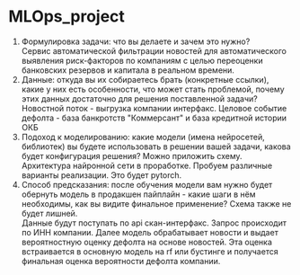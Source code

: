 # MLOps_project
  1. Формулировка задачи: что вы делаете и зачем это нужно?\
     Сервис автоматической фильтрации новостей для автоматического выявления риск-факторов по компаниям с целью переоценки банковских резервов и капитала в реальном времени.
  2. Данные: откуда вы их собираетесь брать (конкретные ссылки), какие у них есть особенности, что может стать проблемой, почему этих данных достаточно для решения поставленной задачи?\
     Новостной поток - выгрузка компании интерфакс. Целовое событие дефолта - база банкротств "Коммерсант" и база кредитной истории ОКБ
  3. Подоход к моделированию: какие модели (имена нейросетей, библиотек) вы будете использовать в решении вашей задачи, какова будет конфигурация решения? Можно приложить схему.\
     Архитектура найронной сети в проработке. Пробуем различные варианты реализации. Это будет pytorch.
  4. Способ предсказания: после обучения модели вам нужно будет обернуть модель в продакшен пайплайн - какие шаги в нём необходимы, как вы видите финальное применение? Схема также не будет лишней.\
     Данные будут поступать по api скан-интерфакс. Запрос происходит по ИНН компании. Далее модель обрабатывает новости и выдает вероятностную оценку дефолта на основе новостей. Эта оценка встраивается в основную модель на rf или бустинге и получается финальная оценка вероятности дефолта компании.

